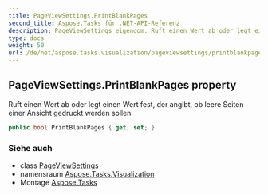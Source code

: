 ```yaml
---
title: PageViewSettings.PrintBlankPages
second_title: Aspose.Tasks für .NET-API-Referenz
description: PageViewSettings eigendom. Ruft einen Wert ab oder legt einen Wert fest der angibt ob leere Seiten einer Ansicht gedruckt werden sollen.
type: docs
weight: 50
url: /de/net/aspose.tasks.visualization/pageviewsettings/printblankpages/
---
```

## PageViewSettings.PrintBlankPages property

Ruft einen Wert ab oder legt einen Wert fest, der angibt, ob leere Seiten einer Ansicht gedruckt werden sollen.

```csharp
public bool PrintBlankPages { get; set; }
```

### Siehe auch

* class [PageViewSettings](../)
* namensraum [Aspose.Tasks.Visualization](../../pageviewsettings/)
* Montage [Aspose.Tasks](../../../)


